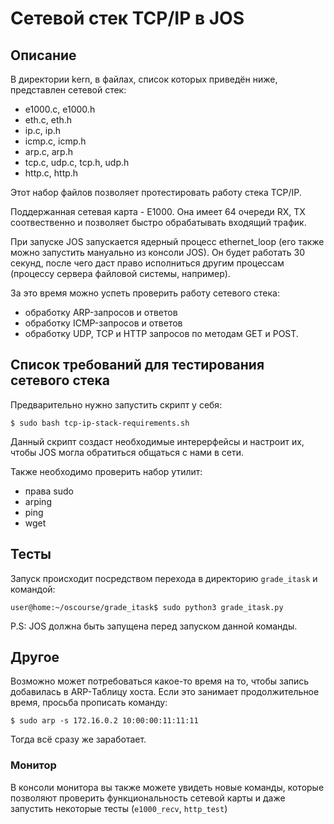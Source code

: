 # Сетевой стек TCP/IP в JOS

## Описание

В директории kern, в файлах, список которых приведён ниже, представлен сетевой стек:
* e1000.c, e1000.h
* eth.c, eth.h
* ip.c, ip.h
* icmp.c, icmp.h
* arp.c, arp.h
* tcp.c, udp.c, tcp.h, udp.h
* http.c, http.h

Этот набор файлов позволяет протестировать работу стека TCP/IP.

Поддержанная сетевая карта - E1000. Она имеет 64 очереди RX, TX соотвественно и позволяет быстро обрабатывать входящий трафик.

При запуске JOS запускается ядерный процесс ethernet_loop (его также можно запустить мануально из консоли JOS). Он будет работать 30 секунд, после чего даст право исполниться другим процессам (процессу сервера файловой системы, например).

За это время можно успеть проверить работу сетевого стека:
* обработку ARP-запросов и ответов
* обработку ICMP-запросов и ответов
* обработку UDP, TCP и HTTP запросов по методам GET и POST.

## Список требований для тестирования сетевого стека

Предварительно нужно запустить скрипт у себя:

```
$ sudo bash tcp-ip-stack-requirements.sh
```
Данный скрипт создаст необходимые интерерфейсы и настроит их, чтобы JOS могла обратиться общаться с нами в сети.

Также необходимо проверить набор утилит:
* права sudo
* arping
* ping
* wget

## Тесты

Запуск происходит посредством перехода в директорию `grade_itask` и командой:
```
user@home:~/oscourse/grade_itask$ sudo python3 grade_itask.py
```
P.S: JOS должна быть запущена перед запуском данной команды.

## Другое

Возможно может потребоваться какое-то время на то, чтобы запись добавилась в ARP-Таблицу хоста. Если это занимает продолжительное время, просьба прописать команду:

```
$ sudo arp -s 172.16.0.2 10:00:00:11:11:11
```
Тогда всё сразу же заработает.

### Монитор

В консоли монитора вы также можете увидеть новые команды, которые позволяют проверить функциональность сетевой карты и даже запустить некоторые тесты (`e1000_recv`, `http_test`)
